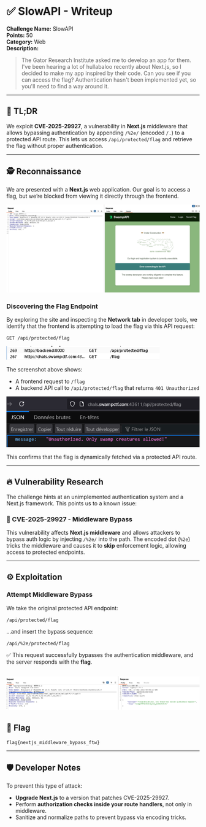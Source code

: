 # ✅ SlowAPI - Writeup

**Challenge Name:** SlowAPI  
**Points:** 50  
**Category:** Web  
**Description:**  
> The Gator Research Institute asked me to develop an app for them. I've been hearing a lot of hullabaloo recently about Next.js, so I decided to make my app inspired by their code. Can you see if you can access the flag? Authentication hasn't been implemented yet, so you'll need to find a way around it.

---

## 🧠 TL;DR

We exploit **CVE-2025-29927**, a vulnerability in **Next.js** middleware that allows bypassing authentication by appending `/%2e/` (encoded `/.`) to a protected API route. This lets us access `/api/protected/flag` and retrieve the flag without proper authentication.

---

## 🕵️ Reconnaissance

We are presented with a **Next.js** web application. Our goal is to access a flag, but we’re blocked from viewing it directly through the frontend.

![blocked](./images/1.png)

### Discovering the Flag Endpoint

By exploring the site and inspecting the **Network tab** in developer tools, we identify that the frontend is attempting to load the flag via this API request:

```
GET /api/protected/flag
```

![API](./images/2.png)

The screenshot above shows:
- A frontend request to `/flag`
- A backend API call to `/api/protected/flag` that returns `401 Unauthorized`

![API](./images/3.png)

This confirms that the flag is dynamically fetched via a protected API route.

---

## 🔥 Vulnerability Research

The challenge hints at an unimplemented authentication system and a Next.js framework. This points us to a known issue:

### 🧨 CVE-2025-29927 - Middleware Bypass

This vulnerability affects **Next.js middleware** and allows attackers to bypass auth logic by injecting `/%2e/` into the path. The encoded dot (`%2e`) tricks the middleware and causes it to **skip** enforcement logic, allowing access to protected endpoints.

---

## ⚙️ Exploitation

### Attempt Middleware Bypass

We take the original protected API endpoint:

```
/api/protected/flag
```

…and insert the bypass sequence:

```
/api/%2e/protected/flag
```

✅ This request successfully bypasses the authentication middleware, and the server responds with the **flag**.

![API](./images/4.png)
---

## 🏁 Flag

```
flag{nextjs_middleware_bypass_ftw}
```

---

## 🛡️ Developer Notes

To prevent this type of attack:
- **Upgrade Next.js** to a version that patches CVE-2025-29927.
- Perform **authorization checks inside your route handlers**, not only in middleware.
- Sanitize and normalize paths to prevent bypass via encoding tricks.
